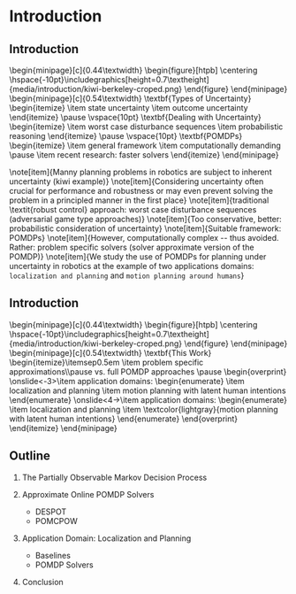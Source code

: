 # Introduction

## Introduction

\begin{minipage}[c]{0.44\textwidth}
    \begin{figure}[htpb]
        \centering
        \hspace{-10pt}\includegraphics[height=0.7\textheight]{media/introduction/kiwi-berkeley-croped.png}
    \end{figure}
\end{minipage}
\begin{minipage}[c]{0.54\textwidth}
    \textbf{Types of Uncertainty}
    \begin{itemize}
        \item state uncertainty
        \item outcome uncertainty
    \end{itemize}
    \pause
    \vspace{10pt}
    \textbf{Dealing with Uncertainty}
    \begin{itemize}
        \item worst case disturbance sequences
        \item probabilistic reasoning
    \end{itemize}
    \pause
    \vspace{10pt}
    \textbf{POMDPs}
    \begin{itemize}
        \item general framework
        \item computationally demanding
        \pause
        \item recent research: faster solvers
    \end{itemize}
\end{minipage}

\note[item]{Manny planning problems in robotics are subject to inherent uncertainty (kiwi example)}
\note[item]{Considering uncertainty often crucial for performance and robustness or may even prevent solving the
problem in a principled manner in the first place}
\note[item]{traditional \textit{robust control} approach: worst case disturbance sequences (adversarial game type approaches)}
\note[item]{Too conservative, better: probabilistic consideration of uncertainty}
\note[item]{Suitable framework: POMDPs}
\note[item]{However, computationally complex -- thus avoided. Rather: problem specific solvers (solver approximate version of the POMDP)}
\note[item]{We study the use of POMDPs for planning under uncertainty in robotics at the example of two applications domains: `localization and planning` and `motion planning around humans`}

## Introduction

\begin{minipage}[c]{0.44\textwidth}
    \begin{figure}[htpb]
        \centering
        \hspace{-10pt}\includegraphics[height=0.7\textheight]{media/introduction/kiwi-berkeley-croped.png}
    \end{figure}
\end{minipage}
\begin{minipage}[c]{0.54\textwidth}
    \textbf{This Work}
    \begin{itemize}\itemsep0.5em
        \item problem specific approximations\\\pause vs. full POMDP approaches
        \pause
        \begin{overprint}
        \onslide<-3>\item application domains:
            \begin{enumerate}
                \item localization and planning
                \item motion planning with latent human intentions
            \end{enumerate}
        \onslide<4->\item application domains:
            \begin{enumerate}
                \item localization and planning
                \item \textcolor{lightgray}{motion planning with latent human intentions}
            \end{enumerate}
        \end{overprint}
    \end{itemize}
\end{minipage}

## Outline

1. The Partially Observable Markov Decision Process

2. Approximate Online POMDP Solvers
    - DESPOT
    - POMCPOW

3. Application Domain: Localization and Planning
    - Baselines
    - POMDP Solvers

4. Conclusion
